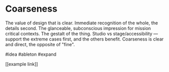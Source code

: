 # Coarseness

The value of design that is clear. Immediate recognition of the whole, the details second. The glanceable, subconscious impression for mission critical contexts. The gestalt of the thing. Studio vs stage/accessibility — support the extreme cases first, and the others benefit.  Coarseness is clear and direct, the opposite of "fine".

#idea #ableton #expand 

[[example link]]